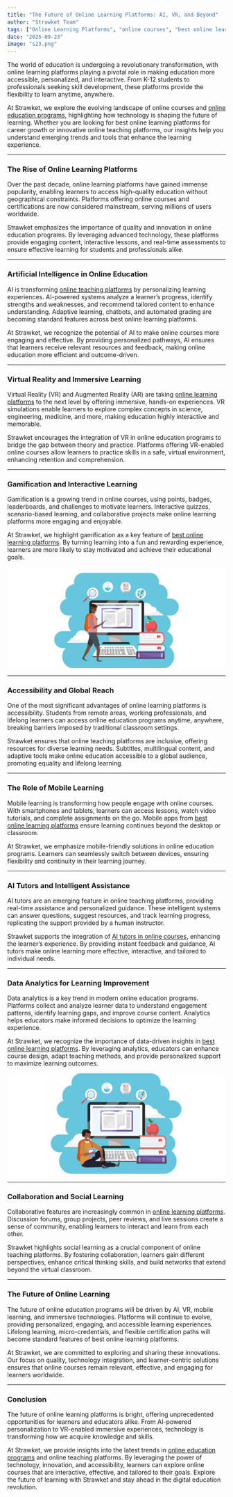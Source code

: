 ```yaml
---
title: "The Future of Online Learning Platforms: AI, VR, and Beyond"
author: "Strawket Team"
tags: ["Online Learning Platforms", "online courses", "best online learning platforms", "online education programs", "online teaching platforms"]
date: "2025-09-23"
image: "s23.png"
---
```


The world of education is undergoing a revolutionary transformation, with online learning platforms playing a pivotal role in making education more accessible, personalized, and interactive. From K-12 students to professionals seeking skill development, these platforms provide the flexibility to learn anytime, anywhere.

At Strawket, we explore the evolving landscape of online courses and [online education programs](https://strawket.com/academies), highlighting how technology is shaping the future of learning. Whether you are looking for best online learning platforms for career growth or innovative online teaching platforms, our insights help you understand emerging trends and tools that enhance the learning experience.

---

### The Rise of Online Learning Platforms

Over the past decade, online learning platforms have gained immense popularity, enabling learners to access high-quality education without geographical constraints. Platforms offering online courses and certifications are now considered mainstream, serving millions of users worldwide.

Strawket emphasizes the importance of quality and innovation in online education programs. By leveraging advanced technology, these platforms provide engaging content, interactive lessons, and real-time assessments to ensure effective learning for students and professionals alike.

---

### Artificial Intelligence in Online Education

AI is transforming [online teaching platforms](https://strawket.com/academies) by personalizing learning experiences. AI-powered systems analyze a learner’s progress, identify strengths and weaknesses, and recommend tailored content to enhance understanding. Adaptive learning, chatbots, and automated grading are becoming standard features across best online learning platforms.

At Strawket, we recognize the potential of AI to make online courses more engaging and effective. By providing personalized pathways, AI ensures that learners receive relevant resources and feedback, making online education more efficient and outcome-driven.

---

### Virtual Reality and Immersive Learning

Virtual Reality (VR) and Augmented Reality (AR) are taking [online learning platforms](https://strawket.com/academies) to the next level by offering immersive, hands-on experiences. VR simulations enable learners to explore complex concepts in science, engineering, medicine, and more, making education highly interactive and memorable.

Strawket encourages the integration of VR in online education programs to bridge the gap between theory and practice. Platforms offering VR-enabled online courses allow learners to practice skills in a safe, virtual environment, enhancing retention and comprehension.

---

### Gamification and Interactive Learning

Gamification is a growing trend in online courses, using points, badges, leaderboards, and challenges to motivate learners. Interactive quizzes, scenario-based learning, and collaborative projects make online learning platforms more engaging and enjoyable.

At Strawket, we highlight gamification as a key feature of [best online learning platforms](https://strawket.com/academies). By turning learning into a fun and rewarding experience, learners are more likely to stay motivated and achieve their educational goals.

![Alt Text](https://github.com/premierchessacademy/strawket-content/blob/main/images/s24.png?raw=true)

---

### Accessibility and Global Reach

One of the most significant advantages of online learning platforms is accessibility. Students from remote areas, working professionals, and lifelong learners can access online education programs anytime, anywhere, breaking barriers imposed by traditional classroom settings.

Strawket ensures that online teaching platforms are inclusive, offering resources for diverse learning needs. Subtitles, multilingual content, and adaptive tools make online education accessible to a global audience, promoting equality and lifelong learning.

---

### The Role of Mobile Learning

Mobile learning is transforming how people engage with online courses. With smartphones and tablets, learners can access lessons, watch video tutorials, and complete assignments on the go. Mobile apps from [best online learning platforms](https://strawket.com/academies) ensure learning continues beyond the desktop or classroom.

At Strawket, we emphasize mobile-friendly solutions in online education programs. Learners can seamlessly switch between devices, ensuring flexibility and continuity in their learning journey.

---

### AI Tutors and Intelligent Assistance

AI tutors are an emerging feature in online teaching platforms, providing real-time assistance and personalized guidance. These intelligent systems can answer questions, suggest resources, and track learning progress, replicating the support provided by a human instructor.

Strawket supports the integration of [AI tutors in online courses](https://strawket.com/academies), enhancing the learner’s experience. By providing instant feedback and guidance, AI tutors make online learning more effective, interactive, and tailored to individual needs.

---

### Data Analytics for Learning Improvement

Data analytics is a key trend in modern online education programs. Platforms collect and analyze learner data to understand engagement patterns, identify learning gaps, and improve course content. Analytics helps educators make informed decisions to optimize the learning experience.

At Strawket, we recognize the importance of data-driven insights in [best online learning platforms](https://strawket.com/academies). By leveraging analytics, educators can enhance course design, adapt teaching methods, and provide personalized support to maximize learning outcomes.

![Alt Text](https://github.com/premierchessacademy/strawket-content/blob/main/images/s22.png?raw=true)

---

### Collaboration and Social Learning

Collaborative features are increasingly common in [online learning platforms](https://strawket.com/academies). Discussion forums, group projects, peer reviews, and live sessions create a sense of community, enabling learners to interact and learn from each other.

Strawket highlights social learning as a crucial component of online teaching platforms. By fostering collaboration, learners gain different perspectives, enhance critical thinking skills, and build networks that extend beyond the virtual classroom.

---

### The Future of Online Learning

The future of online education programs will be driven by AI, VR, mobile learning, and immersive technologies. Platforms will continue to evolve, providing personalized, engaging, and accessible learning experiences. Lifelong learning, micro-credentials, and flexible certification paths will become standard features of best online learning platforms.

At Strawket, we are committed to exploring and sharing these innovations. Our focus on quality, technology integration, and learner-centric solutions ensures that online courses remain relevant, effective, and engaging for learners worldwide.

---

### Conclusion

The future of online learning platforms is bright, offering unprecedented opportunities for learners and educators alike. From AI-powered personalization to VR-enabled immersive experiences, technology is transforming how we acquire knowledge and skills.

At Strawket, we provide insights into the latest trends in [online education programs](https://strawket.com/academies) and online teaching platforms. By leveraging the power of technology, innovation, and accessibility, learners can explore online courses that are interactive, effective, and tailored to their goals. Explore the future of learning with Strawket and stay ahead in the digital education revolution.
